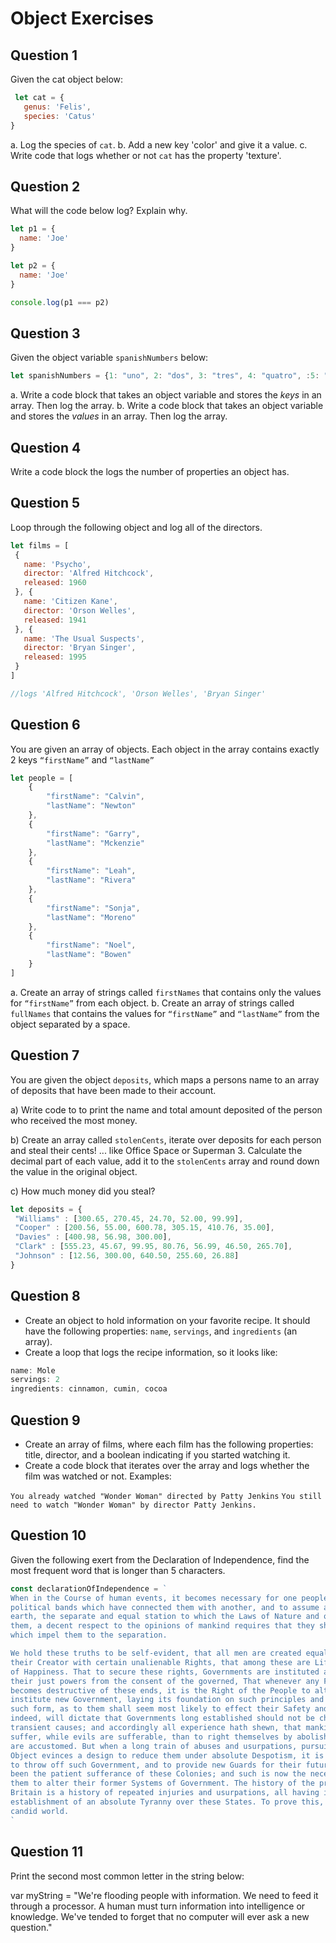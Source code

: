 # Object Exercises

## Question 1

Given the cat object below:

```js
 let cat = {
   genus: 'Felis',
   species: 'Catus'
}
```

a. Log the species of `cat`.
b. Add a new key 'color' and give it a value.
c. Write code that logs whether or not `cat` has the property 'texture'.

## Question 2

What will the code below log?  Explain why.

```js
let p1 = {
  name: 'Joe'
}

let p2 = {
  name: 'Joe'
}

console.log(p1 === p2)
```

## Question 3

Given the object variable `spanishNumbers` below:

```js
let spanishNumbers = {1: "uno", 2: "dos", 3: "tres", 4: "quatro", :5: "cinco"}
```

a. Write a code block that takes an object variable and stores the *keys* in an array.  Then log the array.
b. Write a code block that takes an object variable and stores the *values* in an array.  Then log the array.


## Question 4

Write a code block the logs the number of properties an object has.

## Question 5

Loop through the following object and log all of the directors.

``` js
let films = [
 {
   name: 'Psycho',
   director: 'Alfred Hitchcock',
   released: 1960
 }, {
   name: 'Citizen Kane',
   director: 'Orson Welles',
   released: 1941
 }, {
   name: 'The Usual Suspects',
   director: 'Bryan Singer',
   released: 1995
 }
]

//logs 'Alfred Hitchcock', 'Orson Welles', 'Bryan Singer'
```


## Question 6

You are given an array of objects. Each object in the array contains exactly 2 keys `“firstName”` and `“lastName”`

```js
let people = [
    {
        "firstName": "Calvin",
        "lastName": "Newton"
    },
    {
        "firstName": "Garry",
        "lastName": "Mckenzie"
    },
    {
        "firstName": "Leah",
        "lastName": "Rivera"
    },
    {
        "firstName": "Sonja",
        "lastName": "Moreno"
    },
    {
        "firstName": "Noel",
        "lastName": "Bowen"
    }
]
```
a. Create an array of strings called `firstNames` that contains only the values for `“firstName”` from each object.
b. Create an array of strings called `fullNames` that contains the values for `“firstName”` and `“lastName”` from the object separated by a space.


## Question 7

You are given the object `deposits`, which maps a persons name to an array of deposits that have been made to their account.

a) Write code to to print the name and total amount deposited of the person who received the most money.

b) Create an array called `stolenCents`, iterate over deposits for each person and steal their cents! ... like Office Space or Superman 3. Calculate the decimal part of each value, add it to the `stolenCents` array and round down the value in the original object.

c) How much money did you steal?

```js
let deposits = {
 "Williams" : [300.65, 270.45, 24.70, 52.00, 99.99],
 "Cooper" : [200.56, 55.00, 600.78, 305.15, 410.76, 35.00],
 "Davies" : [400.98, 56.98, 300.00],
 "Clark" : [555.23, 45.67, 99.95, 80.76, 56.99, 46.50, 265.70],
 "Johnson" : [12.56, 300.00, 640.50, 255.60, 26.88]
}
```

## Question 8

* Create an object to hold information on your favorite recipe. It should have the following properties: `name`, `servings`, and `ingredients` (an array).
* Create a loop that logs the recipe information, so it looks like:

```javascript
name: Mole
servings: 2
ingredients: cinnamon, cumin, cocoa
```


## Question 9
* Create an array of films, where each film has the following properties: title, director, and a boolean indicating if you started watching it.
* Create a code block that iterates over the array and logs whether the film was watched or not. Examples:

`You already watched "Wonder Woman" directed by Patty Jenkins`
`You still need to watch "Wonder Woman" by director Patty Jenkins. `


## Question 10

Given the following exert from the Declaration of Independence, find the most frequent word that is longer than 5 characters.

```js
const declarationOfIndependence = `
When in the Course of human events, it becomes necessary for one people to dissolve the
political bands which have connected them with another, and to assume among the powers of the
earth, the separate and equal station to which the Laws of Nature and of Nature's God entitle
them, a decent respect to the opinions of mankind requires that they should declare the causes
which impel them to the separation.

We hold these truths to be self-evident, that all men are created equal, that they are endowed by
their Creator with certain unalienable Rights, that among these are Life, Liberty and the pursuit
of Happiness. That to secure these rights, Governments are instituted among Men, deriving
their just powers from the consent of the governed, That whenever any Form of Government
becomes destructive of these ends, it is the Right of the People to alter or to abolish it, and to
institute new Government, laying its foundation on such principles and organizing its powers in
such form, as to them shall seem most likely to effect their Safety and Happiness. Prudence,
indeed, will dictate that Governments long established should not be changed for light and
transient causes; and accordingly all experience hath shewn, that mankind are more disposed to
suffer, while evils are sufferable, than to right themselves by abolishing the forms to which they
are accustomed. But when a long train of abuses and usurpations, pursuing invariably the same
Object evinces a design to reduce them under absolute Despotism, it is their right, it is their duty,
to throw off such Government, and to provide new Guards for their future security. Such has
been the patient sufferance of these Colonies; and such is now the necessity which constrains
them to alter their former Systems of Government. The history of the present King of Great
Britain is a history of repeated injuries and usurpations, all having in direct object the
establishment of an absolute Tyranny over these States. To prove this, let Facts be submitted to a
candid world.
`
```

## Question 11

Print the second most common letter in the string below:

var myString = "We're flooding people with information. We need to feed it through a processor. A human must turn information into intelligence or knowledge. We've tended to forget that no computer will ever ask a new question."

